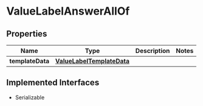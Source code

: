 

# ValueLabelAnswerAllOf


## Properties

Name | Type | Description | Notes
------------ | ------------- | ------------- | -------------
**templateData** | [**ValueLabelTemplateData**](ValueLabelTemplateData.md) |  | 


## Implemented Interfaces

* Serializable


